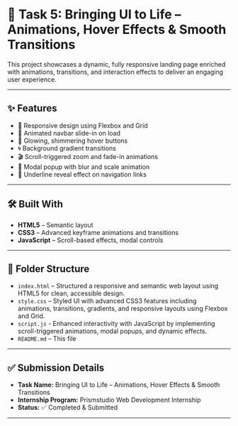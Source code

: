 # 🌟 Task 5: Bringing UI to Life – Animations, Hover Effects & Smooth Transitions

This project showcases a dynamic, fully responsive landing page enriched with animations, transitions, and interaction effects to deliver an engaging user experience.

---

## ✨ Features

- 📱 Responsive design using Flexbox and Grid
- 🔁 Animated navbar slide-in on load
- 💫 Glowing, shimmering hover buttons
- 🌀 Background gradient transitions
- 🎬 Scroll-triggered zoom and fade-in animations
- 🌈 Modal popup with blur and scale animation
- 🧩 Underline reveal effect on navigation links

---

## 🛠️ Built With

- **HTML5** – Semantic layout
- **CSS3** – Advanced keyframe animations and transitions
- **JavaScript** – Scroll-based effects, modal controls

---

## 📁 Folder Structure

- `index.html` – Structured a responsive and semantic web layout using HTML5 for clean, accessible design.
- `style.css` – Styled UI with advanced CSS3 features including animations, transitions, gradients, and responsive layouts using Flexbox and Grid.
- `script.js` - Enhanced interactivity with JavaScript by implementing scroll-triggered animations, modal popups, and dynamic effects.
- `README.md` – This file 

---

## ✅ Submission Details

- **Task Name:** Bringing UI to Life – Animations, Hover Effects & Smooth Transitions
- **Internship Program:** Prismstudio Web Development Internship  
- **Status:** ✅ Completed & Submitted  

---